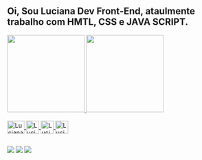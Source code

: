 
## Oi, Sou Luciana Dev Front-End, ataulmente trabalho com HMTL, CSS e JAVA SCRIPT.
  <div aling="center">
      <a href="[https://github.com/luestevam](https://github.com/luestevam)">
      <img height="180em" src="https://github-readme-stats.vercel.app/api?username=luestevam&show_icons=true&theme=dracula&include_all_commits=true&count_private=true"/>
       <img height="180em" src="https://github-readme-stats.vercel.app/api/top-langs/?username=Samorim&layout=compact&langs_count=7&theme=radical"/>
  </div>
  
  
   <div style="display: inline_block"><br>  
    <img align="center" alt="Luciana-HTML" height="30" width="40" src="https://cdn.jsdelivr.net/gh/devicons/devicon/icons/html5/html5-original.svg"/>
    <image align="center" alt="Luciana-CSS"   height="30" width"40" src="https://cdn.jsdelivr.net/gh/devicons/devicon/icons/css3/css3-original.svg"/>
    <image align="center" alt="Luciana-JavaScript"   height="30" width"40" src="https://cdn.jsdelivr.net/gh/devicons/devicon/icons/javascript/javascript-original.svg" /> 
    <image align="center" alt="Luciana-React"   height="30" width"40" src="https://cdn.jsdelivr.net/gh/devicons/devicon/icons/react/react-original.svg" />       
  </div>
    
  ##
  
   <div align="center>  
     <a href="https://instagram.com/luestevam" target="_blank"><img src="https://img.shields.io/badge/Instagram-E4405F?style=for-the-badge&logo=instagram&logoColor=white" target="_blank"></a>
    <a href="https://discord.gg/luciana#6748" target="_blank"><img src="https://img.shields.io/badge/Discord-7289DA?style=for-the-badge&logo=discord&logoColor=white" target="_blank"></a>  
      <a href="https://www.linkedin.com/in/luciana-estevam-2bb7a792/" target="_blank"><img src="https://img.shields.io/badge/LinkedIn-0077B5?style=for-the-badge&logo=linkedin&logoColor=white" target="_blank"></a>  
    
    
    
   


       
  </div>
  
